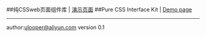 ##纯CSSweb页面组件库 | [演示页面](looperwow.github.io/looper-ui)
##Pure CSS Interface Kit | [Demo page](looperwow.github.io/looper-ui)
***
author:ulooper@aliyun.com
version 0.1

